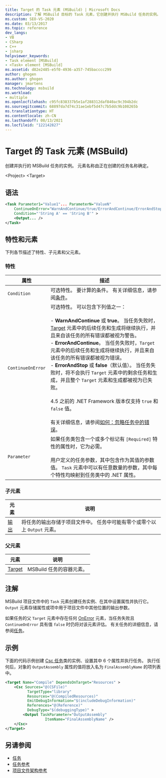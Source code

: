 ```yaml
---
title: Target 的 Task 元素 (MSBuild) | Microsoft Docs
description: 了解 MSBuild 目标的 Task 元素，它创建并执行 MSBuild 任务的实例。
ms.custom: SEO-VS-2020
ms.date: 03/13/2017
ms.topic: reference
dev_langs:
- VB
- CSharp
- C++
- jsharp
helpviewer_keywords:
- Task element [MSBuild]
- <Task> element [MSBuild]
ms.assetid: d82e2485-e5f0-4936-a357-745bacccc299
author: ghogen
ms.author: ghogen
manager: jmartens
ms.technology: msbuild
ms.workload:
- multiple
ms.openlocfilehash: c95fc838337b5e1af288312daf840ac9c394b2dc
ms.sourcegitcommit: 68897da7d74c31ae1ebf5d47c7b5ddc9b108265b
ms.translationtype: HT
ms.contentlocale: zh-CN
ms.lasthandoff: 08/13/2021
ms.locfileid: "122142827"
---
```

# <a name="task-element-of-target-msbuild"></a>Target 的 Task 元素 (MSBuild)

创建并执行的 MSBuild 任务的实例。 元素名称由正在创建的任务名称确定。

 \<Project> \<Target>

## <a name="syntax"></a>语法

```xml
<Task Parameter1="Value1"... ParameterN="ValueN"
    ContinueOnError="WarnAndContinue/true/ErrorAndContinue/ErrorAndStop/false"
    Condition="'String A' == 'String B'" >
    <Output... />
</Task>
```

## <a name="attributes-and-elements"></a>特性和元素

 下列各节描述了特性、子元素和父元素。

### <a name="attributes"></a>特性

|属性|描述|
|---------------|-----------------|
|`Condition`|可选特性。 要计算的条件。 有关详细信息，请参阅[条件](../msbuild/msbuild-conditions.md)。|
|`ContinueOnError`|可选特性。 可以包含下列值之一：<br /><br /> -   **WarnAndContinue** 或 **true**。 当任务失败时，[Target](../msbuild/target-element-msbuild.md) 元素中的后续任务和生成将继续执行，并且来自该任务的所有错误都被视为警告。<br />-   **ErrorAndContinue**。 当任务失败时，`Target` 元素中的后续任务和生成将继续执行，并且来自该任务的所有错误都被视为错误。<br />-   **ErrorAndStop** 或 **false**（默认值）。 当任务失败时，将不会执行 `Target` 元素中的剩余任务和生成，并且整个 `Target` 元素和生成都被视为已失败。<br /><br /> 4.5 之前的 .NET Framework 版本仅支持 `true` 和 `false` 值。<br /><br /> 有关详细信息，请参阅[如何：忽略任务中的错误](../msbuild/how-to-ignore-errors-in-tasks.md)。|
|`Parameter`|如果任务类包含一个或多个标记有 `[Required]` 特性的属性时，它为必需。<br /><br /> 用户定义的任务参数，其中包含作为其值的参数值。 `Task` 元素中可以有任意数量的参数，其中每个特性均映射到任务类中的 .NET 属性。|

### <a name="child-elements"></a>子元素

|元素|说明|
|-------------|-----------------|
|[输出](../msbuild/output-element-msbuild.md)|将任务的输出存储于项目文件中。 任务中可能有零个或零个以上 `Output` 元素。|

### <a name="parent-elements"></a>父元素

| 元素 | 说明 |
| - | - |
| [Target](../msbuild/target-element-msbuild.md) | MSBuild 任务的容器元素。 |

## <a name="remarks"></a>注解

 MSBuild 项目文件中的 `Task` 元素创建任务实例、在其中设置属性并执行它。 `Output` 元素存储属性或项中用于项目文件中其他位置的输出参数。

 如果任务的父 `Target` 元素中存在任何 [OnError](../msbuild/onerror-element-msbuild.md) 元素，当任务失败且 `ContinueOnError` 具有值 `false` 时仍将对该元素评估。 有关任务的详细信息，请参阅[任务](../msbuild/msbuild-tasks.md)。

## <a name="example"></a>示例

 下面的代码示例创建 [Csc 任务](../msbuild/csc-task.md)类的实例、设置其中 6 个属性并执行任务。 执行任何后，对象的 `OutputAssembly` 属性的值将放入名为 `FinalAssemblyName` 的项列表中。

```xml
<Target Name="Compile" DependsOnTarget="Resources" >
    <Csc Sources="@(CSFile)"
          TargetType="library"
          Resources="@(CompiledResources)"
          EmitDebugInformation="$(includeDebugInformation)"
          References="@(Reference)"
          DebugType="$(debuggingType)" >
        <Output TaskParameter="OutputAssembly"
                  ItemName="FinalAssemblyName" />
    </Csc>
</Target>
```

## <a name="see-also"></a>另请参阅

- [任务](../msbuild/msbuild-tasks.md)
- [任务参考](../msbuild/msbuild-task-reference.md)
- [项目文件架构参考](../msbuild/msbuild-project-file-schema-reference.md)
